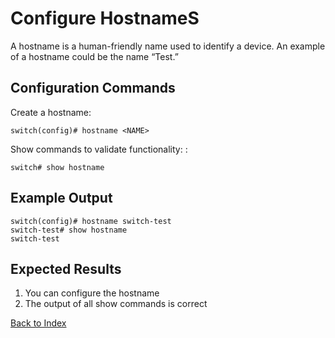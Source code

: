 # Configure HostnameS

A hostname is a human-friendly name used to identify a device. An example of a hostname could be the name “Test.” 

## Configuration Commands

Create a hostname: 

```
switch(config)# hostname <NAME>
```

Show commands to validate functionality: : 

```
switch# show hostname
```

## Example Output 

```
switch(config)# hostname switch-test
switch-test# show hostname
switch-test
```

## Expected Results 

1. You can configure the hostname
2. The output of all show commands is correct  

[Back to Index](../index_aruba.md)



